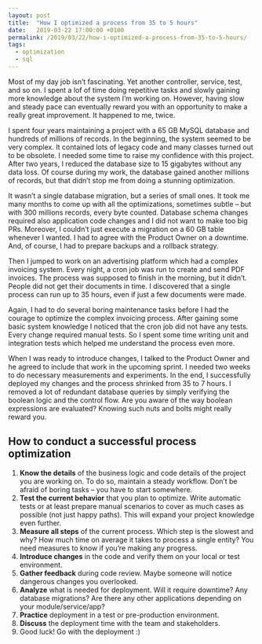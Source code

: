 ```yaml
---
layout: post
title:  "How I optimized a process from 35 to 5 hours"
date:   2019-03-22 17:00:00 +0100
permalink: /2019/03/22/how-i-optimized-a-process-from-35-to-5-hours/
tags:
  - optimization
  - sql
---
```


Most of my day job isn’t fascinating. Yet another controller, service, test, and so on. I spent a lof of time doing repetitive tasks and slowly gaining more knowledge about the system I’m working on. However, having slow and steady pace can eventually reward you with an opportunity to make a really great improvement. It happened to me, twice.

I spent four years maintaining a project with a 65 GB MySQL database and hundreds of millions of records. In the beginning, the system seemed to be very complex. It contained lots of legacy code and many classes turned out to be obsolete. I needed some time to raise my confidence with this project. After two years, I reduced the database size to 15 gigabytes without any data loss. Of course during my work, the database gained another millions of records, but that didn’t stop me from doing a stunning optimization.

It wasn’t a single database migration, but a series of small ones. It took me many months to come up with all the optimizations, sometimes subtle – but with 300 millions records, every byte counted. Database schema changes required also application code changes and I did not want to make too big PRs. Moreover, I couldn’t just execute a migration on a 60 GB table whenever I wanted. I had to agree with the Product Owner on a downtime. And, of course, I had to prepare backups and a rollback strategy.

Then I jumped to work on an advertising platform which had a complex invoicing system. Every night, a cron job was run to create and send PDF invoices. The process was supposed to finish in the morning, but it didn’t. People did not get their documents in time. I discovered that a single process can run up to 35 hours, even if just a few documents were made.

Again, I had to do several boring maintenance tasks before I had the courage to optimize the complex invoicing process. After gaining some basic system knowledge I noticed that the cron job did not have any tests. Every change required manual tests. So I spent some time writing unit and integration tests which helped me understand the process even more.

When I was ready to introduce changes, I talked to the Product Owner and he agreed to include that work in the upcoming sprint. I needed two weeks to do necessary measurements and experiments. In the end, I successfully deployed my changes and the process shrinked from 35 to 7 hours. I removed a lot of redundant database queries by simply verifying the boolean logic and the control flow. Are you aware of the way boolean expressions are evaluated? Knowing such nuts and bolts might really reward you.

## How to conduct a successful process optimization

1. **Know the details** of the business logic and code details of the project you are working on. To do so, maintain a steady workflow. Don’t be afraid of boring tasks – you have to start somewhere.
2. **Test the current behavior** that you plan to optimize. Write automatic tests or at least prepare manual scenarios to cover as much cases as possible (not just happy paths). This will expand your project knowledge even further.
3. **Measure all steps** of the current process. Which step is the slowest and why? How much time on average it takes to process a single entity? You need measures to know if you’re making any progress.
4. **Introduce changes** in the code and verify them on your local or test environment.
5. **Gather feedback** during code review. Maybe someone will notice dangerous changes you overlooked.
6. **Analyze** what is needed for deployment. Will it require downtime? Any database migrations? Are there any other applications depending on your module/service/app?
7. **Practice** deployment in a test or pre-production environment.
8. **Discuss** the deployment time with the team and stakeholders.
9. Good luck! Go with the deployment :)
